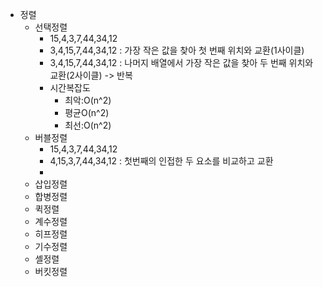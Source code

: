 - 정렬
	- 선택정렬
		- 15,4,3,7,44,34,12
		- 3,4,15,7,44,34,12 : 가장 작은 값을 찾아 첫 번째 위치와 교환(1사이클)
		- 3,4,15,7,44,34,12 : 나머지 배열에서 가장 작은 값을 찾아 두 번째 위치와 교환(2사이클) -> 반복
		- 시간복잡도
			- 최악:O(n^2)
			- 평균O(n^2)
			- 최선:O(n^2)
	- 버블정렬
		- 15,4,3,7,44,34,12
		- 4,15,3,7,44,34,12 : 첫번째의 인접한 두 요소를 비교하고 교환
		-
	- 삽입정렬
	- 합병정렬
	- 퀵정렬
	- 계수정렬
	- 히프정렬
	- 기수정렬
	- 셸정렬
	- 버킷정렬